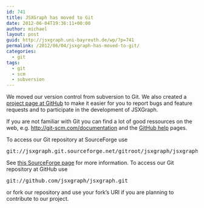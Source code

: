 ```yaml
---
id: 741
title: JSXGraph has moved to Git
date: 2012-06-04T19:36:11+00:00
author: michael
layout: post
guid: http://jsxgraph.uni-bayreuth.de/wp/?p=741
permalink: /2012/06/04/jsxgraph-has-moved-to-git/
categories:
  - git
tags:
  - git
  - scm
  - subversion
---
```

We moved our version control from subversion to Git. We also created a [project page at GitHub](https://github.com/jsxgraph/jsxgraph) to make it easier for you to report bugs and feature requests and to participate in the development of JSXGraph.

If you are not familiar with Git you can find a lot of good ressources on the web, e.g. <http://git-scm.com/documentation> and the [GitHub help](http://help.github.com) pages.

To access our Git repository at SourceForge use 

<pre>git://jsxgraph.git.sourceforge.net/gitroot/jsxgraph/jsxgraph</pre>

See [this SourceForge page](http://sourceforge.net/scm/?type=git&group_id=238469) for more information. To access our Git repository at GitHub use 

<pre>git://github.com/jsxgraph/jsxgraph.git</pre>

or fork our repository and use your fork&#8217;s URI if you are planning to contribute to our project.